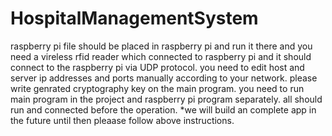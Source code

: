 # HospitalManagementSystem
raspberry pi file should be placed in raspberry pi and run it there and you need a vireless rfid reader which connected to raspberry pi and it should connect to the raspberry pi via UDP protocol.
you need to edit host and server ip addresses and ports manually according to your network.
please write genrated cryptography key on the main program.
you need to run main program in the project and raspberry pi program separately.
all should run and connected before the operation.
*we will build an complete app in the future until then pleaase follow above instructions.
